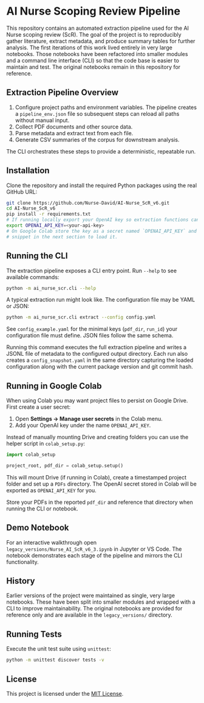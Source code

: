 # AI Nurse Scoping Review Pipeline

This repository contains an automated extraction pipeline used for the AI Nurse
scoping review (ScR). The goal of the project is to reproducibly gather
literature, extract metadata, and produce summary tables for further analysis.
The first iterations of this work lived entirely in very large notebooks. Those
notebooks have been refactored into smaller modules and a command line interface
(CLI) so that the code base is easier to maintain and test. The original
notebooks remain in this repository for reference.

## Extraction Pipeline Overview
1. Configure project paths and environment variables. The pipeline creates a
   `pipeline_env.json` file so subsequent steps can reload all paths without
   manual input.
2. Collect PDF documents and other source data.
3. Parse metadata and extract text from each file.
4. Generate CSV summaries of the corpus for downstream analysis.

The CLI orchestrates these steps to provide a deterministic, repeatable run.

## Installation
Clone the repository and install the required Python packages using the real
GitHub URL:

```bash
git clone https://github.com/Nurse-David/AI-Nurse_ScR_v6.git
cd AI-Nurse_ScR_v6
pip install -r requirements.txt
# If running locally export your OpenAI key so extraction functions can call the API
export OPENAI_API_KEY=<your-api-key>
# On Google Colab store the key as a secret named `OPENAI_API_KEY` and use the
# snippet in the next section to load it.
```

## Running the CLI
The extraction pipeline exposes a CLI entry point. Run `--help` to see
available commands:

```bash
python -m ai_nurse_scr.cli --help
```

A typical extraction run might look like. The configuration file may be YAML or JSON:

```bash
python -m ai_nurse_scr.cli extract --config config.yaml
```
See `config_example.yaml` for the minimal keys (`pdf_dir`, `run_id`) your configuration file must define. JSON files follow the same schema.

Running this command executes the full extraction pipeline and writes a
JSONL file of metadata to the configured output directory. Each run also
creates a `config_snapshot.yaml` in the same directory capturing the loaded
configuration along with the current package version and git commit hash.

## Running in Google Colab
When using Colab you may want project files to persist on Google Drive.
First create a user secret:

1. Open **Settings → Manage user secrets** in the Colab menu.
2. Add your OpenAI key under the name `OPENAI_API_KEY`.

Instead of manually mounting Drive and creating folders you can use the helper
script in `colab_setup.py`:

```python
import colab_setup

project_root, pdf_dir = colab_setup.setup()
```

This will mount Drive (if running in Colab), create a timestamped project
folder and set up a `PDFs` directory. The OpenAI secret stored in Colab will be
exported as `OPENAI_API_KEY` for you.

Store your PDFs in the reported `pdf_dir` and reference that directory when
running the CLI or notebook.

## Demo Notebook
For an interactive walkthrough open `legacy_versions/Nurse_AI_ScR_v6_3.ipynb` in Jupyter or
VS Code. The notebook demonstrates each stage of the pipeline and mirrors the
CLI functionality.

## History
Earlier versions of the project were maintained as single, very large notebooks.
These have been split into smaller modules and wrapped with a CLI to improve
maintainability. The original notebooks are provided for reference only and are
available in the `legacy_versions/` directory.

## Running Tests
Execute the unit test suite using ``unittest``:

```bash
python -m unittest discover tests -v
```

## License

This project is licensed under the [MIT License](LICENSE).



